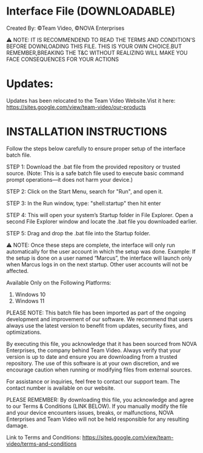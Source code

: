 # Interface File (DOWNLOADABLE)
Created By:
©Team Video, ©NOVA Enterprises

⚠️ NOTE:
IT IS RECOMMENDEND TO READ THE TERMS AND CONDITION'S BEFORE DOWNLOADING THIS FILE.
THIS IS YOUR OWN CHOICE.BUT REMEMBER,BREAKING THE T&C WITHOUT REALIZING WILL MAKE YOU FACE CONSEQUENCES FOR YOUR ACTIONS

# Updates:
Updates has been relocated to the Team Video Website.Vist it here:
https://sites.google.com/view/team-video/our-products

# INSTALLATION INSTRUCTIONS
Follow the steps below carefully to ensure proper setup of the interface batch file.

STEP 1:
Download the .bat file from the provided repository or trusted source.
(Note: This is a safe batch file used to execute basic command prompt operations—it does not harm your device.)

STEP 2:
Click on the Start Menu, search for "Run", and open it.

STEP 3:
In the Run window, type: "shell:startup" then hit enter

STEP 4:
This will open your system’s Startup folder in File Explorer. Open a second File Explorer window and locate the .bat file you downloaded earlier.

STEP 5:
Drag and drop the .bat file into the Startup folder.

⚠️ NOTE:
Once these steps are complete, the interface will only run automatically for the user account in which the setup was done.
Example: If the setup is done on a user named “Marcus”, the interface will launch only when Marcus logs in on the next startup. Other user accounts will not be affected.

Available Only on the Following Platforms:
1. Windows 10
2. Windows 11

PLEASE NOTE:
This batch file has been imported as part of the ongoing development and improvement of our software. We recommend that users always use the latest version to benefit from updates, security fixes, and optimizations.

By executing this file, you acknowledge that it has been sourced from NOVA Enterprises, the company behind Team Video. Always verify that your version is up to date and ensure you are downloading from a trusted repository. The use of this software is at your own discretion, and we encourage caution when running or modifying files from external sources.

For assistance or inquiries, feel free to contact our support team. The contact number is available on our website.

PLEASE REMEMBER:
By downloading this file, you acknowledge and agree to our Terms & Conditions (LINK BELOW). If you manually modify the file and your device encounters issues, breaks, or malfunctions, NOVA Enterprises and Team Video will not be held responsible for any resulting damage.

Link to Terms and Conditions:
https://sites.google.com/view/team-video/terms-and-conditions
